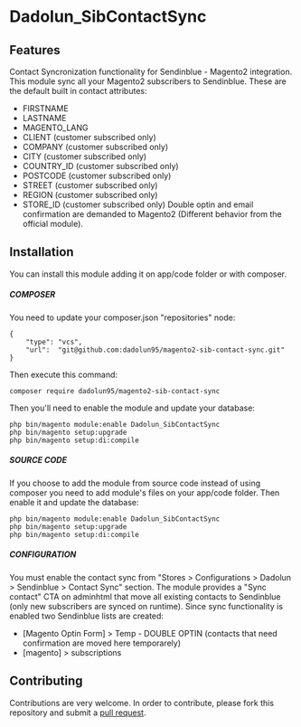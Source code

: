 # Dadolun_SibContactSync

## Features
Contact Syncronization functionality for Sendinblue - Magento2 integration.
This module sync all your Magento2 subscribers to Sendinblue.
These are the default built in contact attributes:
- FIRSTNAME
- LASTNAME
- MAGENTO_LANG
- CLIENT (customer subscribed only)
- COMPANY (customer subscribed only)
- CITY (customer subscribed only)
- COUNTRY_ID (customer subscribed only)
- POSTCODE (customer subscribed only)
- STREET (customer subscribed only)
- REGION (customer subscribed only)
- STORE_ID (customer subscribed only)
Double optin and email confirmation are demanded to Magento2 (Different behavior from the official module).


## Installation
You can install this module adding it on app/code folder or with composer.
##### COMPOSER
You need to update your composer.json "repositories" node:
```
{
    "type": "vcs",
    "url":  "git@github.com:dadolun95/magento2-sib-contact-sync.git"
}
```
Then execute this command:
```
composer require dadolun95/magento2-sib-contact-sync
```
Then you'll need to enable the module and update your database:
```
php bin/magento module:enable Dadolun_SibContactSync
php bin/magento setup:upgrade
php bin/magento setup:di:compile
```
##### SOURCE CODE
If you choose to add the module from source code instead of using composer you need to add module's files on your app/code folder.
Then enable it and update the database:
```
php bin/magento module:enable Dadolun_SibContactSync
php bin/magento setup:upgrade
php bin/magento setup:di:compile
```
##### CONFIGURATION
You must enable the contact sync from "Stores > Configurations > Dadolun > Sendinblue > Contact Sync" section.
The module provides a "Sync contact" CTA on adminhtml that move all existing contacts to Sendinblue (only new subscribers are synced on runtime).
Since sync functionality is enabled two Sendinblue lists are created:
- [Magento Optin Form] > Temp - DOUBLE OPTIN (contacts that need confirmation are moved here temporarely)
- [magento] > subscriptions

## Contributing
Contributions are very welcome. In order to contribute, please fork this repository and submit a [pull request](https://docs.github.com/en/free-pro-team@latest/github/collaborating-with-issues-and-pull-requests/creating-a-pull-request).
